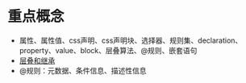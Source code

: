 # 重点概念
- 属性、属性值、css声明、css声明块、选择器、规则集、declaration、property、value、block、层叠算法、@规则、嵌套语句
- [层叠和继承](https://developer.mozilla.org/zh-CN/docs/Learn/CSS/Introduction_to_CSS/Cascade_and_inheritance)
- @规则：元数据、条件信息、描述性信息